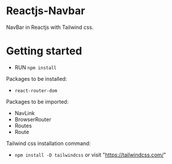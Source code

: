 
# Reactjs-Navbar

NavBar in Reactjs with Tailwind css.

# Getting started

- RUN ``` npm install ```

Packages to be installed:
- ``` react-router-dom ```

Packages to be imported:
- NavLink
- BrowserRouter
- Routes
- Route

Tailwind css installation command:
- ``` npm install -D tailwindcss ``` or visit "https://tailwindcss.com/"

